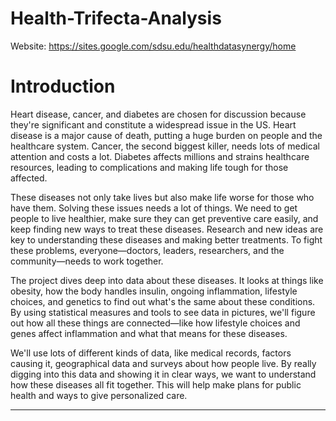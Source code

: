 # Health-Trifecta-Analysis

Website: https://sites.google.com/sdsu.edu/healthdatasynergy/home 

# Introduction

Heart disease, cancer, and diabetes are chosen for discussion because they're significant and
constitute a widespread issue in the US. Heart disease is a major cause of death, putting a huge
burden on people and the healthcare system. Cancer, the second biggest killer, needs lots of
medical attention and costs a lot. Diabetes affects millions and strains healthcare resources,
leading to complications and making life tough for those affected.

These diseases not only take lives but also make life worse for those who have them. Solving
these issues needs a lot of things. We need to get people to live healthier, make sure they can get
preventive care easily, and keep finding new ways to treat these diseases. Research and new
ideas are key to understanding these diseases and making better treatments. To fight these
problems, everyone—doctors, leaders, researchers, and the community—needs to work together.

The project dives deep into data about these diseases. It looks at things like obesity, how the
body handles insulin, ongoing inflammation, lifestyle choices, and genetics to find out what's the
same about these conditions. By using statistical measures and tools to see data in pictures, we'll
figure out how all these things are connected—like how lifestyle choices and genes affect
inflammation and what that means for these diseases.

We'll use lots of different kinds of data, like medical records, factors causing it, geographical
data and surveys about how people live. By really digging into this data and showing it in clear
ways, we want to understand how these diseases all fit together. This will help make plans for
public health and ways to give personalized care.

-----------------------------------------------------------------------

